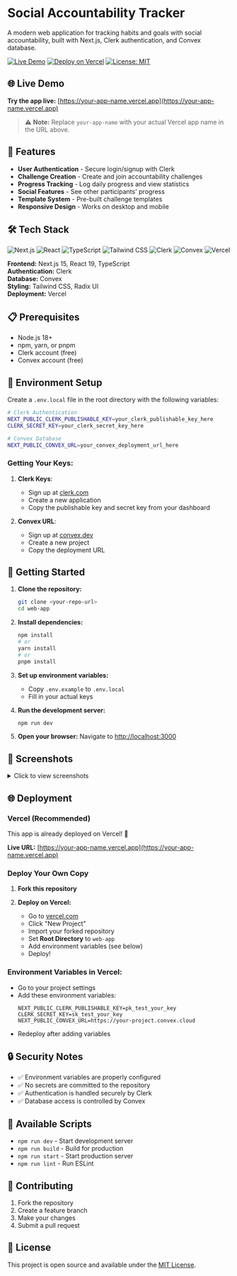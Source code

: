 # Social Accountability Tracker

A modern web application for tracking habits and goals with social accountability, built with Next.js, Clerk authentication, and Convex database.

[![Live Demo](https://img.shields.io/badge/Live%20Demo-View%20App-blue?style=for-the-badge&logo=vercel)](https://your-app-name.vercel.app)
[![Deploy on Vercel](https://img.shields.io/badge/Deploy%20on-Vercel-black?style=for-the-badge&logo=vercel)](https://vercel.com/new/clone?repository-url=https://github.com/EvanBatten/test)
[![License: MIT](https://img.shields.io/badge/License-MIT-yellow.svg?style=for-the-badge)](https://opensource.org/licenses/MIT)

## 🌐 Live Demo

**Try the app live:** [https://your-app-name.vercel.app](https://your-app-name.vercel.app)

> ⚠️ **Note:** Replace `your-app-name` with your actual Vercel app name in the URL above.

## 🚀 Features

- **User Authentication** - Secure login/signup with Clerk
- **Challenge Creation** - Create and join accountability challenges
- **Progress Tracking** - Log daily progress and view statistics
- **Social Features** - See other participants' progress
- **Template System** - Pre-built challenge templates
- **Responsive Design** - Works on desktop and mobile

## 🛠️ Tech Stack

![Next.js](https://img.shields.io/badge/Next.js-15.4.1-black?style=flat-square&logo=next.js)
![React](https://img.shields.io/badge/React-19.1.0-blue?style=flat-square&logo=react)
![TypeScript](https://img.shields.io/badge/TypeScript-5.8.3-blue?style=flat-square&logo=typescript)
![Tailwind CSS](https://img.shields.io/badge/Tailwind_CSS-4.1.11-38B2AC?style=flat-square&logo=tailwind-css)
![Clerk](https://img.shields.io/badge/Clerk-Authentication-6C47FF?style=flat-square)
![Convex](https://img.shields.io/badge/Convex-Database-00D4AA?style=flat-square)
![Vercel](https://img.shields.io/badge/Vercel-Deployment-black?style=flat-square&logo=vercel)

**Frontend:** Next.js 15, React 19, TypeScript  
**Authentication:** Clerk  
**Database:** Convex  
**Styling:** Tailwind CSS, Radix UI  
**Deployment:** Vercel

## 📋 Prerequisites

- Node.js 18+ 
- npm, yarn, or pnpm
- Clerk account (free)
- Convex account (free)

## 🔧 Environment Setup

Create a `.env.local` file in the root directory with the following variables:

```bash
# Clerk Authentication
NEXT_PUBLIC_CLERK_PUBLISHABLE_KEY=your_clerk_publishable_key_here
CLERK_SECRET_KEY=your_clerk_secret_key_here

# Convex Database
NEXT_PUBLIC_CONVEX_URL=your_convex_deployment_url_here
```

### Getting Your Keys:

1. **Clerk Keys**: 
   - Sign up at [clerk.com](https://clerk.com)
   - Create a new application
   - Copy the publishable key and secret key from your dashboard

2. **Convex URL**:
   - Sign up at [convex.dev](https://convex.dev)
   - Create a new project
   - Copy the deployment URL

## 🚀 Getting Started

1. **Clone the repository:**
   ```bash
   git clone <your-repo-url>
   cd web-app
   ```

2. **Install dependencies:**
   ```bash
   npm install
   # or
   yarn install
   # or
   pnpm install
   ```

3. **Set up environment variables:**
   - Copy `.env.example` to `.env.local`
   - Fill in your actual keys

4. **Run the development server:**
   ```bash
   npm run dev
   ```

5. **Open your browser:**
   Navigate to [http://localhost:3000](http://localhost:3000)

## 📸 Screenshots

<details>
<summary>Click to view screenshots</summary>

### Dashboard
![Dashboard showing challenge templates and user stats](screenshots/dashboard.png)

### Challenge Creation
![Create challenge form with template pre-fill](screenshots/create-challenge.png)

### Progress Tracking
![Challenge detail page with progress logging](screenshots/progress-tracking.png)

### User Profile
![User profile with challenge history and stats](screenshots/profile.png)

</details>

## 🌐 Deployment

### Vercel (Recommended)

This app is already deployed on Vercel! 🚀

**Live URL:** [https://your-app-name.vercel.app](https://your-app-name.vercel.app)

### Deploy Your Own Copy

1. **Fork this repository**

2. **Deploy on Vercel:**
   - Go to [vercel.com](https://vercel.com)
   - Click "New Project"
   - Import your forked repository
   - Set **Root Directory** to `web-app`
   - Add environment variables (see below)
   - Deploy!

### Environment Variables in Vercel:
- Go to your project settings
- Add these environment variables:
  ```
  NEXT_PUBLIC_CLERK_PUBLISHABLE_KEY=pk_test_your_key
  CLERK_SECRET_KEY=sk_test_your_key
  NEXT_PUBLIC_CONVEX_URL=https://your-project.convex.cloud
  ```
- Redeploy after adding variables

## 🔒 Security Notes

- ✅ Environment variables are properly configured
- ✅ No secrets are committed to the repository
- ✅ Authentication is handled securely by Clerk
- ✅ Database access is controlled by Convex

## 📝 Available Scripts

- `npm run dev` - Start development server
- `npm run build` - Build for production
- `npm run start` - Start production server
- `npm run lint` - Run ESLint

## 🤝 Contributing

1. Fork the repository
2. Create a feature branch
3. Make your changes
4. Submit a pull request

## 📄 License

This project is open source and available under the [MIT License](LICENSE).
